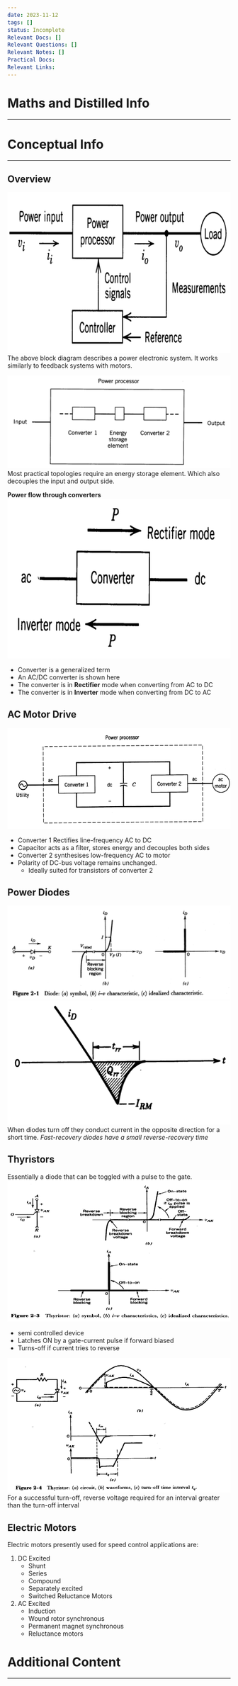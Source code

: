 ```yaml
---
date: 2023-11-12
tags: []
status: Incomplete
Relevant Docs: []
Relevant Questions: []
Relevant Notes: []
Practical Docs: 
Relevant Links:
---
```

# Maths and Distilled Info
---


# Conceptual Info
---

## Overview
![](Attachments/Pasted%20image%2020231112150231.png)
The above block diagram describes a power electronic system. It works similarly to feedback systems with motors.

![](Attachments/Pasted%20image%2020231112150629.png)
Most practical topologies require an energy storage element. Which also decouples the input and output side.

**Power flow through converters**
![](Attachments/Pasted%20image%2020231112151208.png)
- Converter is a generalized term
- An AC/DC converter is shown here
- The converter is in **Rectifier** mode when converting from AC to DC
- The converter is in **Inverter** mode when converting from DC to AC

## AC Motor Drive
![](Attachments/Pasted%20image%2020231112151429.png)
- Converter 1 Rectifies line-frequency AC to DC
- Capacitor acts as a filter, stores energy and decouples both sides
- Converter 2 synthesises low-frequency AC to motor
- Polarity of DC-bus voltage remains unchanged.
	- Ideally suited for transistors of converter 2

## Power Diodes
![](Attachments/Pasted%20image%2020231112153056.png)
![](Attachments/Pasted%20image%2020231112153124.png)
When diodes turn off they conduct current in the opposite direction for a short time. *Fast-recovery diodes have a small reverse-recovery time*

## Thyristors
Essentially a diode that can be toggled with a pulse to the gate. 
![](Attachments/Pasted%20image%2020231112153721.png)
- semi controlled device
- Latches ON by a gate-current pulse if forward biased
- Turns-off if current tries to reverse

![](Attachments/Pasted%20image%2020231112153833.png)
For a successful turn-off, reverse voltage required for an interval greater than the turn-off interval

## Electric Motors
Electric motors presently used for speed control applications are:
1. DC Excited
	- Shunt
	- Series
	- Compound
	- Separately excited
	- Switched Reluctance Motors
2. AC Excited
	- Induction
	- Wound rotor synchronous
	- Permanent magnet synchronous
	- Reluctance motors




# Additional Content
---

